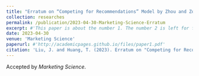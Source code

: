 ```yaml
---
title: "Erratum on “Competing for Recommendations” Model by Zhou and Zou (2023)"
collection: researches
permalink: /publication/2023-04-30-Marketing-Science-Erratum
excerpt: #'This paper is about the number 1. The number 2 is left for future work.'
date: 2023-04-30
venue: 'Marketing Science'
paperurl: #'http://academicpages.github.io/files/paper1.pdf'
citation: 'Liu, J. and Huang, T. (2023). Erratum on "Competing for Recommendations" Model by Zhou and Zou (2023). Marketing Science.'
---
```


Accepted by *Marketing Science*. 